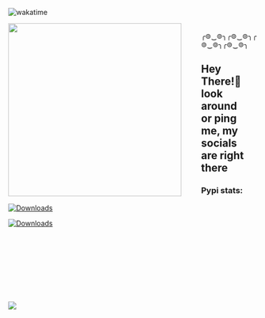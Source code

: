 ![wakatime](https://wakatime.com/badge/user/55371951-4e93-4e10-8162-234ba1fe4d3e.svg)


<p><img src="https://media.tenor.com/S2rXJ3noU_MAAAAi/scp-079.gif" align="left" width="350px" style="margin-right: 20px; padding-right: 20px;"> 

<br>
╭⊚‿⊚╮╭⊚‿⊚╮╭⊚‿⊚╮╭⊚‿⊚╮
<br>
</p>

<h2 style="margin-right: 20px;">Hey There!👋<br> look around or ping me, my socials are right there</h2></p>


<h3>Pypi stats:</h3>

[![Downloads](https://static.pepy.tech/personalized-badge/yenepaypy?period=total&units=none&left_color=grey&right_color=blue&left_text=YenepayPY)](https://pepy.tech/project/yenepaypy)

[![Downloads](https://static.pepy.tech/personalized-badge/poept?period=week&units=none&left_color=grey&right_color=blue&left_text=PoePT)](https://pepy.tech/project/poept)


<br>

<br>

<br>

<br>

<br>

<br>

<br>

<br>

<img align="center" src="https://github-readme-stats-sigma-five.vercel.app/api/top-langs/?username=saikyo0&theme=react&line_height=40&hide=css"/>
